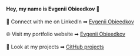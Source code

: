 #### Hey, my name is Evgenii Obieedkov 👋

📲 Connect with me on LinkedIn ➡︎ <a href="https://www.linkedin.com/in/obieedkov/" target="_blank">Evgenii Obieedkov</a><br>  
🌐 Visit my portfolio website ➡︎ <a href="https://evgeniiobieedkov.github.io/portfolio.github.io/" target="_blank">Evgenii Obieedkov</a><br>  
🐍 Look at my projects ➡︎ <a href="https://github.com/EvgeniiObieedkov?tab=repositories" target="_blank">GitHub projects</a>  


<!--
**EvgeniiObieedkov/EvgeniiObieedkov** is a ✨ _special_ ✨ repository because its `README.md` (this file) appears on your GitHub profile.

Here are some ideas to get you started:

- 🔭 I’m currently working on ...
- 🌱 I’m currently learning ...
- 👯 I’m looking to collaborate on ...
- 🤔 I’m looking for help with ...
- 💬 Ask me about ...
- 📫 How to reach me: ...
- 😄 Pronouns: ...
- ⚡ Fun fact: ...
-->
